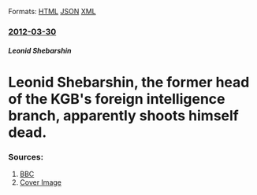 
Formats: [HTML](/news/2012/03/30/leonid-shebarshin-the-former-head-of-the-kgb-s-foreign-intelligence-branch-apparently-shoots-himself-dead.html)  [JSON](/news/2012/03/30/leonid-shebarshin-the-former-head-of-the-kgb-s-foreign-intelligence-branch-apparently-shoots-himself-dead.json)  [XML](/news/2012/03/30/leonid-shebarshin-the-former-head-of-the-kgb-s-foreign-intelligence-branch-apparently-shoots-himself-dead.xml)  

### [2012-03-30](/news/2012/03/30/index.md)

##### Leonid Shebarshin
# Leonid Shebarshin, the former head of the KGB's foreign intelligence branch, apparently shoots himself dead. 




### Sources:

1. [BBC](http://www.bbc.co.uk/news/world-europe-17565104)
1. [Cover Image](http://ichef.bbci.co.uk/news/1024/media/images/59400000/jpg/_59400618_000035609-2.jpg)
